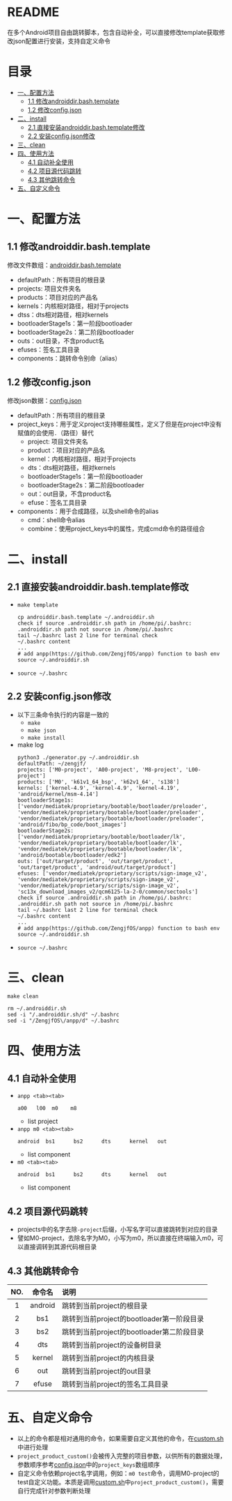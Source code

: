 # README

在多个Android项目自由跳转脚本，包含自动补全，可以直接修改template获取修改json配置进行安装，支持自定义命令

# 目录

* [一、配置方法](#一配置方法)
  * [1.1 修改androiddir.bash.template](#11-修改androiddirbashtemplate)
  * [1.2 修改config.json](#12-修改configjson)
* [二、install](#二install)
  * [2.1 直接安装androiddir.bash.template修改](#21-直接安装androiddirbashtemplate修改)
  * [2.2 安装config.json修改](#22-安装configjson修改)
* [三、clean](#三clean)
* [四、使用方法](#四使用方法)
  * [4.1 自动补全使用](#41-自动补全使用)
  * [4.2 项目源代码跳转](#42-项目源代码跳转)
  * [4.3 其他跳转命令](#43-其他跳转命令)
* [五、自定义命令](#五自定义命令)

# 一、配置方法

## 1.1 修改androiddir.bash.template

修改文件数组：[androiddir.bash.template](androiddir.bash.template)

* defaultPath：所有项目的根目录
* projects: 项目文件夹名
* products：项目对应的产品名
* kernels：内核相对路径，相对于projects
* dtss：dts相对路径，相对kernels
* bootloaderStage1s：第一阶段bootloader
* bootloaderStage2s：第二阶段bootloader
* outs：out目录，不含product名
* efuses：签名工具目录
* components：跳转命令别命（alias）

## 1.2 修改config.json

修改json数据：[config.json](config.json)

* defaultPath：所有项目的根目录
* project_keys：用于定义project支持哪些属性，定义了但是在project中没有赋值的会使用`.`（路径）替代
  * project: 项目文件夹名
  * product：项目对应的产品名
  * kernel：内核相对路径，相对于projects
  * dts：dts相对路径，相对kernels
  * bootloaderStage1s：第一阶段bootloader
  * bootloaderStage2s：第二阶段bootloader
  * out：out目录，不含product名
  * efuse：签名工具目录
* components：用于合成路径，以及shell命令的alias
  * cmd：shell命令alias
  * combine：使用project_keys中的属性，完成cmd命令的路径组合

# 二、install

## 2.1 直接安装androiddir.bash.template修改

* `make template`
  ```
  cp androiddir.bash.template ~/.androiddir.sh
  check if source .androiddir.sh path in /home/pi/.bashrc:
  .androiddir.sh path not source in /home/pi/.bashrc
  tail ~/.bashrc last 2 line for terminal check
  ~/.bashrc content
  ...
  # add anpp(https://github.com/ZengjfOS/anpp) function to bash env
  source ~/.androiddir.sh
  ```
* `source ~/.bashrc`

## 2.2 安装config.json修改

* 以下三条命令执行的内容是一致的
  * `make`
  * `make json`
  * `make install`
* make log
  ```
  python3 ./generator.py ~/.androiddir.sh
  defaultPath: ~/zengjf/
  projects: ['M0-project', 'A00-project', 'M8-project', 'L00-project']
  products: ['M0', 'k61v1_64_bsp', 'k62v1_64', 's138']
  kernels: ['kernel-4.9', 'kernel-4.9', 'kernel-4.19', 'android/kernel/msm-4.14']
  bootloaderStage1s: ['vendor/mediatek/proprietary/bootable/bootloader/preloader', 'vendor/mediatek/proprietary/bootable/bootloader/preloader', 'vendor/mediatek/proprietary/bootable/bootloader/preloader', 'android/fibo/bp_code/boot_images']
  bootloaderStage2s: ['vendor/mediatek/proprietary/bootable/bootloader/lk', 'vendor/mediatek/proprietary/bootable/bootloader/lk', 'vendor/mediatek/proprietary/bootable/bootloader/lk', 'android/bootable/bootloader/edk2']
  outs: ['out/target/product', 'out/target/product', 'out/target/product', 'android/out/target/product']
  efuses: ['vendor/mediatek/proprietary/scripts/sign-image_v2', 'vendor/mediatek/proprietary/scripts/sign-image_v2', 'vendor/mediatek/proprietary/scripts/sign-image_v2', 'sc13x_download_images_v2/qcm6125-la-2-0/common/sectools']
  check if source .androiddir.sh path in /home/pi/.bashrc:
  .androiddir.sh path not source in /home/pi/.bashrc
  tail ~/.bashrc last 2 line for terminal check
  ~/.bashrc content
  ...
  # add anpp(https://github.com/ZengjfOS/anpp) function to bash env
  source ~/.androiddir.sh
  ```
* `source ~/.bashrc`

# 三、clean

`make clean`

```
rm ~/.androiddir.sh
sed -i "/.androiddir.sh/d" ~/.bashrc
sed -i "/ZengjfOS\/anpp/d" ~/.bashrc
```

# 四、使用方法

## 4.1 自动补全使用

* `anpp <tab><tab>`
  ```
  a00   l00  m0    m8
  ```
  * list project
* `anpp m0 <tab><tab>`
  ```
  android  bs1      bs2      dts      kernel   out
  ```
  * list component
* `m0 <tab><tab>`
  ```
  android  bs1      bs2      dts      kernel   out
  ```
  * list component

## 4.2 项目源代码跳转

* projects中的名字去除`-project`后缀，小写名字可以直接跳转到对应的目录
* 譬如M0-project，去除名字为M0，小写为m0，所以直接在终端输入m0，可以直接调转到其源代码根目录

## 4.3 其他跳转命令

NO. | 命令名 | 说明
:--:|:------:|:-----
1 | android  | 跳转到当前project的根目录
2 | bs1      | 跳转到当前project的bootloader第一阶段目录
3 | bs2      | 跳转到当前project的bootloader第二阶段目录
4 | dts      | 跳转到当前project的设备树目录
5 | kernel   | 跳转到当前project的内核目录
6 | out      | 跳转到当前project的out目录
7 | efuse    | 跳转到当前project的签名工具目录


# 五、自定义命令

* 以上的命令都是相对通用的命令，如果需要自定义其他的命令，在[custom.sh](custom.sh)中进行处理
* `project_product_custom()`会被传入完整的项目参数，以供所有的数据处理，参数顺序参考[config.json](config.json)中的`project_keys`数组顺序
* 自定义命令依赖project名字调用，例如：`m0 test`命令，调用M0-project的test自定义功能。本质是调用[custom.sh](custom.sh)中`project_product_custom()`，需要自行完成针对参数判断处理
